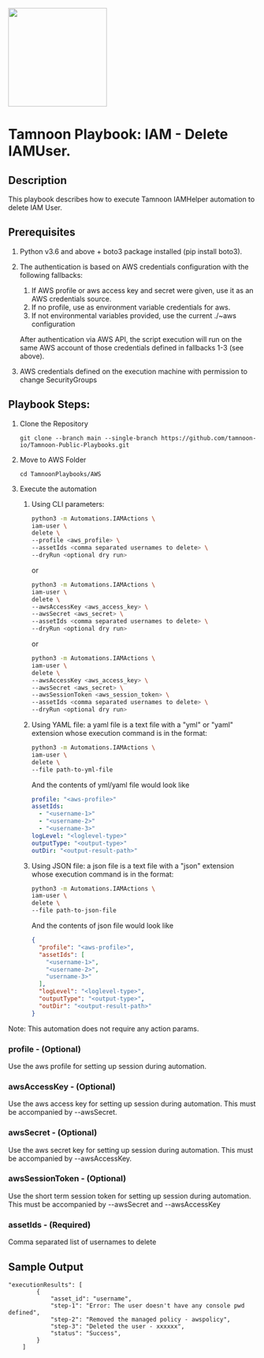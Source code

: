 
[comment]: <> (This is a readonly file, do not edit directly, to change update the iam_user_delete_readme_data.json)
<img src='../../../../TamnoonPlaybooks/images/icons/Tamnoon.png' width = '200' />

# Tamnoon Playbook: IAM - Delete IAMUser.
## Description

This playbook describes how to execute Tamnoon IAMHelper automation to delete IAM User.  
## Prerequisites
1. Python v3.6 and above + boto3 package installed (pip install boto3).  
2. The authentication is based on AWS credentials configuration with the following fallbacks:  
    1. If AWS profile or aws access key and secret were given, use it as an AWS credentials source.  
    2. If no profile, use as environment variable credentials for aws.  
    3. If not environmental variables provided, use the current ./~aws configuration  

    After authentication via AWS API, the script execution will run on the same AWS account of those credentials defined in fallbacks 1-3 (see above).


3. AWS credentials defined on the execution machine with permission to change SecurityGroups
## Playbook Steps: 


1. Clone the Repository
	``````
	git clone --branch main --single-branch https://github.com/tamnoon-io/Tamnoon-Public-Playbooks.git
	``````

2. Move to AWS Folder
	``````
	cd TamnoonPlaybooks/AWS
	``````

3. Execute the automation

	1. Using CLI parameters:
		``````sh
		python3 -m Automations.IAMActions \
		iam-user \
		delete \
		--profile <aws_profile> \
		--assetIds <comma separated usernames to delete> \
		--dryRun <optional dry run>
		``````
		or  
		``````sh
		python3 -m Automations.IAMActions \
		iam-user \
		delete \
		--awsAccessKey <aws_access_key> \
		--awsSecret <aws_secret> \
		--assetIds <comma separated usernames to delete> \
		--dryRun <optional dry run>
		``````
		or  
		``````sh
		python3 -m Automations.IAMActions \
		iam-user \
		delete \
		--awsAccessKey <aws_access_key> \
		--awsSecret <aws_secret> \
		--awsSessionToken <aws_session_token> \
		--assetIds <comma separated usernames to delete> \
		--dryRun <optional dry run>
		``````

	2. Using YAML file: a yaml file is a text file with a "yml" or "yaml" extension whose execution command is in the format:
		``````sh
		python3 -m Automations.IAMActions \
		iam-user \
		delete \
		--file path-to-yml-file
		``````
		And the contents of yml/yaml file would look like  
		``````yaml
		profile: "<aws-profile>"
		assetIds:
		  - "<username-1>"
		  - "<username-2>"
		  - "<username-3>"
		logLevel: "<loglevel-type>"
		outputType: "<output-type>"
		outDir: "<output-result-path>"
		``````

	2. Using JSON file: a json file is a text file with a "json" extension whose execution command is in the format:
		``````sh
		python3 -m Automations.IAMActions \
		iam-user \
		delete \
		--file path-to-json-file
		``````
		And the contents of json file would look like  
		``````json
		{
		  "profile": "<aws-profile>",
		  "assetIds": [
		    "<username-1>",
		    "<username-2>",
		    "username-3>"
		  ],
		  "logLevel": "<loglevel-type>",
		  "outputType": "<output-type>",
		  "outDir": "<output-result-path>"
		}
		``````
Note: This automation does not require any action params.  
### profile - (Optional)
Use the aws profile for setting up session during automation.
### awsAccessKey - (Optional)
Use the aws access key for setting up session during automation. This must be accompanied by --awsSecret.
### awsSecret - (Optional)
Use the aws secret key for setting up session during automation. This must be accompanied by --awsAccessKey.
### awsSessionToken - (Optional)
Use the short term session token for setting up session during automation. This must be accompanied by --awsSecret and --awsAccessKey
### assetIds - (Required)
Comma separated list of usernames to delete
## Sample Output

``````
"executionResults": [
        {
            "asset_id": "username",
            "step-1": "Error: The user doesn't have any console pwd defined",
            "step-2": "Removed the managed policy - awspolicy",
            "step-3": "Deleted the user - xxxxxx",
            "status": "Success",
        }
    ]
``````
